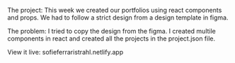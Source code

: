 The project:
This week we created our portfolios using react components and props. We had to follow a strict design from a design template in figma.

The problem:
I tried to copy the design from the figma. I created multile components in react and created all the projects in the project.json file.

View it live:
sofieferraristrahl.netlify.app
